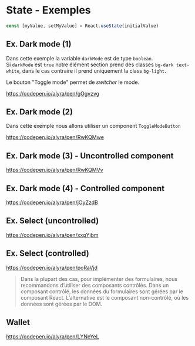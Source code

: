 # State - Exemples

```javascript
const [myValue, setMyValue] = React.useState(initialValue)
```

## Ex. Dark mode (1)

Dans cette exemple la variable `darkMode` est de type `boolean`.  
Si `darkMode` est `true` notre élément section prend des classes `bg-dark text-white`, dans le cas contraire il prend uniquement la class `bg-light`.

Le bouton "Toggle mode" permet de _switcher_ le mode.

https://codepen.io/alyra/pen/gOgvzvg

## Ex. Dark mode (2)

Dans cette exemple nous allons utiliser un component `ToggleModeButton`

https://codepen.io/alyra/pen/RwKQMwe

## Ex. Dark mode (3) - Uncontrolled component

https://codepen.io/alyra/pen/RwKQMVv

## Ex. Dark mode (4) - Controlled component

https://codepen.io/alyra/pen/jOyZzdB

## Ex. Select (uncontrolled)

https://codepen.io/alyra/pen/xxgYjbm

## Ex. Select (controlled)

https://codepen.io/alyra/pen/poRaVjd

> Dans la plupart des cas, pour implémenter des formulaires, nous recommandons d’utiliser des composants contrôlés. Dans un composant contrôlé, les données du formulaires sont gérées par le composant React. L’alternative est le composant non-contrôlé, où les données sont gérées par le DOM.

## Wallet

https://codepen.io/alyra/pen/LYNeYeL

